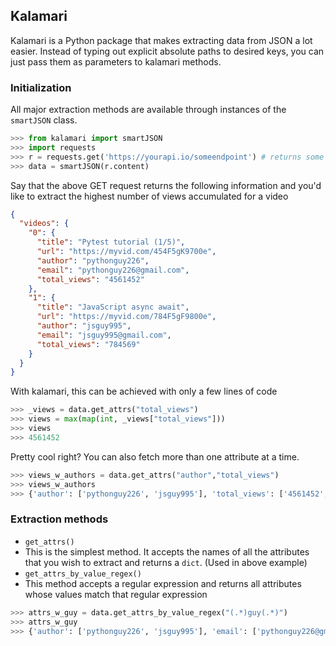 ## Kalamari
Kalamari is a Python package that makes extracting data from JSON a lot easier. Instead of typing out explicit absolute paths to desired keys, you can just pass them as parameters to kalamari methods.

### Initialization
All major extraction methods are available through instances of the `smartJSON` class.
```py
>>> from kalamari import smartJSON
>>> import requests
>>> r = requests.get('https://yourapi.io/someendpoint') # returns some JSON
>>> data = smartJSON(r.content)
```

Say that the above GET request returns the following information and you'd like to extract the highest number of views accumulated for a video

```json
{
  "videos": {
    "0": {
      "title": "Pytest tutorial (1/5)",
      "url": "https://myvid.com/454F5gK9700e",
      "author": "pythonguy226",
      "email": "pythonguy226@gmail.com",
      "total_views": "4561452"
    },
    "1": {
      "title": "JavaScript async await",
      "url": "https://myvid.com/784F5gF9800e",
      "author": "jsguy995",
      "email": "jsguy995@gmail.com",
      "total_views": "784569"
    }
  }
}
```

With kalamari, this can be achieved with only a few lines of code

```py
>>> _views = data.get_attrs("total_views")
>>> views = max(map(int, _views["total_views"]))
>>> views
>>> 4561452
```
Pretty cool right? You can also fetch more than one attribute at a time.

```py
>>> views_w_authors = data.get_attrs("author","total_views")
>>> views_w_authors
>>> {'author': ['pythonguy226', 'jsguy995'], 'total_views': ['4561452', '784569']}
```
### Extraction methods

* `get_attrs()`
 * This is the simplest method. It accepts the names of all the attributes that you wish to extract and returns a `dict`. (Used in above example)
* `get_attrs_by_value_regex()`
 * This method accepts a regular expression and returns all attributes whose values match that regular expression

 ```py
>>> attrs_w_guy = data.get_attrs_by_value_regex("(.*)guy(.*)")
>>> attrs_w_guy
>>> {'author': ['pythonguy226', 'jsguy995'], 'email': ['pythonguy226@gmail.com', 'jsguy995@gmail.com']}
 ```

